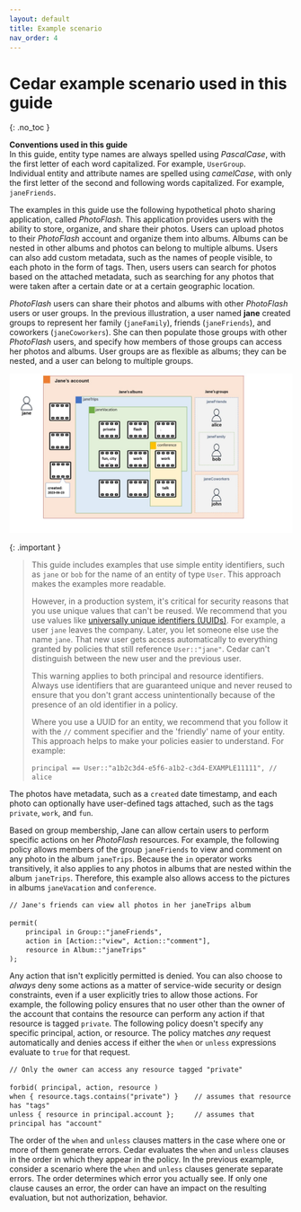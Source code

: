 ```yaml
---
layout: default
title: Example scenario
nav_order: 4
---
```


# Cedar example scenario used in this guide<a name="scenario"></a>
{: .no_toc }

**Conventions used in this guide**  
In this guide, entity type names are always spelled using *PascalCase*, with the first letter of each word capitalized. For example, `UserGroup`.  
Individual entity and attribute names are spelled using *camelCase*, with only the first letter of the second and following words capitalized. For example, `janeFriends`.

The examples in this guide use the following hypothetical photo sharing application, called *PhotoFlash*. This application provides users with the ability to store, organize, and share their photos. Users can upload photos to their *PhotoFlash* account and organize them into albums. Albums can be nested in other albums and photos can belong to multiple albums. Users can also add custom metadata, such as the names of people visible, to each photo in the form of tags. Then, users users can search for photos based on the attached metadata, such as searching for any photos that were taken after a certain date or at a certain geographic location.

*PhotoFlash* users can share their photos and albums with other *PhotoFlash* users or user groups. In the previous illustration, a user named **jane** created groups to represent her family \(`janeFamily`\), friends \(`janeFriends`\), and coworkers \(`janeCoworkers`\). She can then populate those groups with other *PhotoFlash* users, and specify how members of those groups can access her photos and albums. User groups are as flexible as albums; they can be nested, and a user can belong to multiple groups.

![\[A user named Jane has an account that contains her albums and photos, and groups of users that she created.\]](images/AVP-BASICS.jpg)

{: .important }
>This guide includes examples that use simple entity identifiers, such as `jane` or `bob` for the name of an entity of type `User`. This approach makes the examples more readable. 
> 
>However, in a production system, it's critical for security reasons that you use unique values that can't be reused. We recommend that you use values like [universally unique identifiers \(UUIDs\)](https://wikipedia.org/wiki/Universally_unique_identifier). For example, a user `jane` leaves the company. Later, you let someone else use the name `jane`. That new user gets access automatically to everything granted by policies that still reference `User::"jane"`. Cedar can't distinguish between the new user and the previous user.
> 
> This warning applies to both principal and resource identifiers. Always use identifiers that are guaranteed unique and never reused to ensure that you don't grant access unintentionally because of the presence of an old identifier in a policy.  
>
>Where you use a UUID for an entity, we recommend that you follow it with the `//` comment specifier and the 'friendly' name of your entity. This approach helps to make your policies easier to understand. For example:  
>```
>principal == User::"a1b2c3d4-e5f6-a1b2-c3d4-EXAMPLE11111", // alice
>```

The photos have metadata, such as a `created` date timestamp, and each photo can optionally have user-defined tags attached, such as the tags `private`, `work`, and `fun`.

Based on group membership, Jane can allow certain users to perform specific actions on her *PhotoFlash* resources. For example, the following policy allows members of the group `janeFriends` to view and comment on any photo in the album `janeTrips`. Because the `in` operator works transitively, it also applies to any photos in albums that are nested within the album `janeTrips`. Therefore, this example also allows access to the pictures in albums `janeVacation` and `conference`. 

```
// Jane's friends can view all photos in her janeTrips album

permit(
    principal in Group::"janeFriends",
    action in [Action::"view", Action::"comment"], 
    resource in Album::"janeTrips"
);
```

Any action that isn't explicitly permitted is denied. You can also choose to *always* deny some actions as a matter of service-wide security or design constraints, even if a user explicitly tries to allow those actions. For example, the following policy ensures that no user other than the owner of the account that contains the resource can perform any action if that resource is tagged `private`. The following policy doesn't specify any specific principal, action, or resource. The policy matches *any* request automatically and denies access if either the `when` or `unless` expressions evaluate to `true` for that request.

```
// Only the owner can access any resource tagged "private"

forbid( principal, action, resource )
when { resource.tags.contains("private") }    // assumes that resource has "tags"
unless { resource in principal.account };     // assumes that principal has "account"
```

The order of the `when` and `unless` clauses matters in the case where one or more of them generate errors. Cedar evaluates the `when` and `unless` clauses in the order in which they appear in the policy. In the previous example, consider a scenario where the `when` and `unless` clauses generate separate errors. The order determines which error you actually see. If only one clause causes an error, the order can have an impact on the resulting evaluation, but not authorization, behavior.